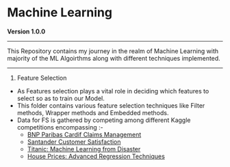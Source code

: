 # Machine Learning

**Version 1.0.0**
 - - -
 This Repository contains my journey in the realm of Machine Learning with majority of the ML Algoirthms along with different techniques implemented.
 - - -

 1. Feature Selection
  * As Features selection plays a vital role in deciding which features to select so as to train our Model.
  * This folder contains various feature selection techniques like Filter methods, Wrapper methods and Embedded methods.
  * Data for FS is gathered by competing among different Kaggle competitions encompassing :-
    * [BNP Paribas Cardif Claims Management](https://www.kaggle.com/c/bnp-paribas-cardif-claims-management)
    * [Santander Customer Satisfaction](https://www.kaggle.com/c/santander-customer-satisfaction)
    * [Titanic: Machine Learning from Disaster](https://www.kaggle.com/c/titanic)
    * [House Prices: Advanced Regression Techniques](https://www.kaggle.com/c/house-prices-advanced-regression-techniques)

  
